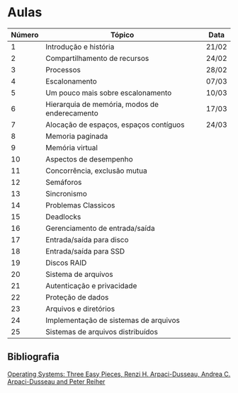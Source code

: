 # Aulas

| Número | Tópico                     |Data         |
|--------|---------------------------|------------|
| 1      | Introdução e história    | 21/02 |
| 2      | Compartilhamento de recursos |24/02 |
| 3      | Processos                 | 28/02 |
| 4      | Escalonamento             | 07/03 |
| 5      | Um pouco mais sobre escalonamento | 10/03 |
| 6      | Hierarquia de memória, modos de enderecamento | 17/03 |
| 7      | Alocação de espaços, espaços contíguos | 24/03 |
| 8      | Memoria paginada          | |
| 9      | Memória virtual           | |
| 10     | Aspectos de desempenho    |                    |
| 11     | Concorrência, exclusão mutua|                   |
| 12     | Semáforos                |                      |
| 13     | Sincronismo              |                      |
| 14     | Problemas Classicos      |                      |
| 15     | Deadlocks                 |                     |
| 16     | Gerenciamento de entrada/saída   |              |
| 17     | Entrada/saída para disco    |                   |
| 18     | Entrada/saída para SSD     |                    |
| 19     | Discos RAID                |                    |
| 20     | Sistema de arquivos       |                     |
| 21     | Autenticação e privacidade|                     |
| 22     | Proteção de dados         |                     |
| 23     | Arquivos e diretórios    |                      |
| 24     | Implementação de sistemas de arquivos | |
| 25     | Sistemas de arquivos distribuídos | |

## Bibliografia
[Operating Systems: Three Easy Pieces, Renzi H. Arpaci-Dusseau, Andrea C. Arpaci-Dusseau and Peter Reiher](../cs-common-private-files/Books/Operational-Systems-Three-Easy-Pieces.pdf)

